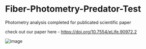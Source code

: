 # Fiber-Photometry-Predator-Test
Photometry analysis completed for publicated scientific paper

check out our paper here - https://doi.org/10.7554/eLife.90972.2

![image](https://github.com/cone-a/Fiber-Photometry-Predator-Test/assets/86271932/286de049-69b2-4456-9fdd-399d25a73d76)

